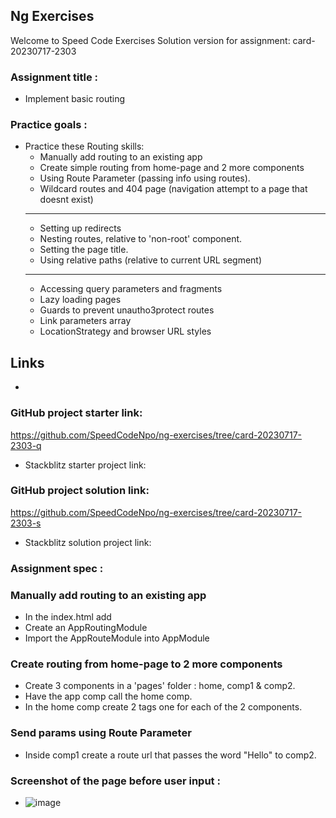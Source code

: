 ## Ng Exercises

Welcome to Speed Code Exercises
Solution version for assignment: card-20230717-2303

### Assignment title :

- Implement basic routing

### Practice goals :

- Practice these Routing skills:
  - Manually add routing to an existing app
  - Create simple routing from home-page and 2 more components
  - Using Route Parameter (passing info using routes).
  - Wildcard routes and 404 page (navigation attempt to a page that doesnt exist)
  ***
  - Setting up redirects
  - Nesting routes, relative to 'non-root' component.
  - Setting the page title.
  - Using relative paths (relative to current URL segment)
  ***
  - Accessing query parameters and fragments
  - Lazy loading pages
  - Guards to prevent unautho3protect routes
  - Link parameters array
  - LocationStrategy and browser URL styles

## Links

-

### GitHub project starter link:

https://github.com/SpeedCodeNpo/ng-exercises/tree/card-20230717-2303-q

- Stackblitz starter project link:

### GitHub project solution link:

https://github.com/SpeedCodeNpo/ng-exercises/tree/card-20230717-2303-s

- Stackblitz solution project link:

### Assignment spec :

### Manually add routing to an existing app

- In the index.html add <base href="/">
- Create an AppRoutingModule
- Import the AppRouteModule into AppModule

### Create routing from home-page to 2 more components
- Create 3 components in a 'pages' folder : home, comp1 & comp2.
- Have the app comp call the home comp.
- In the home comp create 2 <a> tags one for each of the 2 components.

### Send params using Route Parameter
- Inside comp1 create a route url that passes the word "Hello" to comp2.

### Screenshot of the page before user input :

- ![image](https://github.com/SpeedCodeNpo/ng-exercises/assets/132397719/e8e959ba-ffd6-4a8b-93cb-f46b1798d57d)
